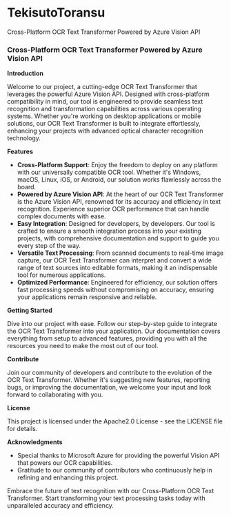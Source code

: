 # TekisutoToransu
Cross-Platform OCR Text Transformer Powered by Azure Vision API

### Cross-Platform OCR Text Transformer Powered by Azure Vision API

**Introduction**

Welcome to our project, a cutting-edge OCR Text Transformer that leverages the powerful Azure Vision API. Designed with cross-platform compatibility in mind, our tool is engineered to provide seamless text recognition and transformation capabilities across various operating systems. Whether you're working on desktop applications or mobile solutions, our OCR Text Transformer is built to integrate effortlessly, enhancing your projects with advanced optical character recognition technology.

**Features**

- **Cross-Platform Support**: Enjoy the freedom to deploy on any platform with our universally compatible OCR tool. Whether it's Windows, macOS, Linux, iOS, or Android, our solution works flawlessly across the board.
- **Powered by Azure Vision API**: At the heart of our OCR Text Transformer is the Azure Vision API, renowned for its accuracy and efficiency in text recognition. Experience superior OCR performance that can handle complex documents with ease.
- **Easy Integration**: Designed for developers, by developers. Our tool is crafted to ensure a smooth integration process into your existing projects, with comprehensive documentation and support to guide you every step of the way.
- **Versatile Text Processing**: From scanned documents to real-time image capture, our OCR Text Transformer can interpret and convert a wide range of text sources into editable formats, making it an indispensable tool for numerous applications.
- **Optimized Performance**: Engineered for efficiency, our solution offers fast processing speeds without compromising on accuracy, ensuring your applications remain responsive and reliable.

**Getting Started**

Dive into our project with ease. Follow our step-by-step guide to integrate the OCR Text Transformer into your application. Our documentation covers everything from setup to advanced features, providing you with all the resources you need to make the most out of our tool.

**Contribute**

Join our community of developers and contribute to the evolution of the OCR Text Transformer. Whether it's suggesting new features, reporting bugs, or improving the documentation, we welcome your input and look forward to collaborating with you.

**License**

This project is licensed under the Apache2.0 License - see the LICENSE file for details.

**Acknowledgments**

- Special thanks to Microsoft Azure for providing the powerful Vision API that powers our OCR capabilities.
- Gratitude to our community of contributors who continuously help in refining and enhancing this project.

Embrace the future of text recognition with our Cross-Platform OCR Text Transformer. Start transforming your text processing tasks today with unparalleled accuracy and efficiency.
